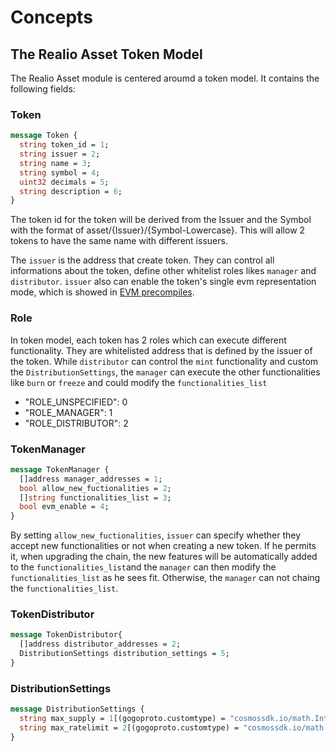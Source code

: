 <!--
order: 1
-->

# Concepts

## The Realio Asset Token Model

The Realio Asset module is centered aroumd a token model. It contains the following fields:

### Token

```protobuf
message Token {
  string token_id = 1;
  string issuer = 2;
  string name = 3;
  string symbol = 4;
  uint32 decimals = 5;
  string description = 6;
}
```

The token id for the token will be derived from the Issuer and the Symbol with the format of asset/{Issuer}/{Symbol-Lowercase}. This will allow 2 tokens to have the same name with different issuers.

The `issuer` is the address that create token. They can control all informations about the token, define other whitelist roles likes `manager` and `distributor`. `issuer` also can enable the token's single evm representation mode, which is showed in [EVM precompiles](README.md#asset-module-and-erc-20-precompiles).

### Role

In token model, each token has 2 roles which can execute different functionality. They are whitelisted address that is defined by the issuer of the token. While `distributor` can control the `mint` functionality and custom the `DistributionSettings`, the `manager` can execute the other functionalities like `burn` or `freeze` and could modify the  `functionalities_list`

- "ROLE_UNSPECIFIED": 0
- "ROLE_MANAGER": 1
- "ROLE_DISTRIBUTOR": 2

### TokenManager

```protobuf
message TokenManager {
  []address manager_addresses = 1;
  bool allow_new_fuctionalities = 2;
  []string functionalities_list = 3;
  bool evm_enable = 4;
}
```

By setting `allow_new_fuctionalities`, `issuer` can specify whether they accept new functionalities or not when creating a new token. If he permits it, when upgrading the chain, the new features will be automatically added to the `functionalities_list`and the `manager` can then modify the `functionalities_list` as he sees fit. Otherwise, the `manager` can not chaing the `functionalities_list`.

### TokenDistributor

```protobuf
message TokenDistributor{
  []address distributor_addresses = 2;
  DistributionSettings distribution_settings = 5;
}
```

### DistributionSettings

```protobuf
message DistributionSettings {
  string max_supply = 1[(gogoproto.customtype) = "cosmossdk.io/math.Int"]; 
  string max_ratelimit = 2[(gogoproto.customtype) = "cosmossdk.io/math.Int"];
}
```

